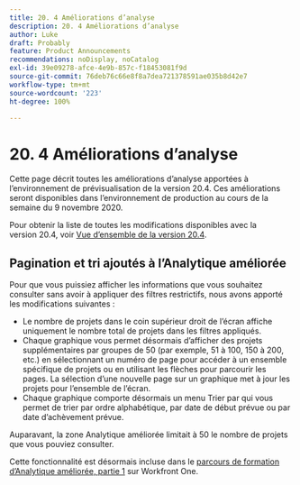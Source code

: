 ```yaml
---
title: 20. 4 Améliorations d’analyse
description: 20. 4 Améliorations d’analyse
author: Luke
draft: Probably
feature: Product Announcements
recommendations: noDisplay, noCatalog
exl-id: 39e09278-afce-4e9b-857c-f18453081f9d
source-git-commit: 76deb76c66e8f8a7dea721378591ae035b8d42e7
workflow-type: tm+mt
source-wordcount: '223'
ht-degree: 100%

---
```


# 20. 4 Améliorations d’analyse

Cette page décrit toutes les améliorations d’analyse apportées à l’environnement de prévisualisation de la version 20.4. Ces améliorations seront disponibles dans l’environnement de production au cours de la semaine du 9 novembre 2020.

Pour obtenir la liste de toutes les modifications disponibles avec la version 20.4, voir [Vue d’ensemble de la version 20.4](../../../product-announcements/product-releases/20.4-release-activity/20-4-release-overview.md).

## Pagination et tri ajoutés à l’Analytique améliorée

Pour que vous puissiez afficher les informations que vous souhaitez consulter sans avoir à appliquer des filtres restrictifs, nous avons apporté les modifications suivantes :

* Le nombre de projets dans le coin supérieur droit de l’écran affiche uniquement le nombre total de projets dans les filtres appliqués.
* Chaque graphique vous permet désormais d’afficher des projets supplémentaires par groupes de 50 (par exemple, 51 à 100, 150 à 200, etc.) en sélectionnant un numéro de page pour accéder à un ensemble spécifique de projets ou en utilisant les flèches pour parcourir les pages. La sélection d’une nouvelle page sur un graphique met à jour les projets pour l’ensemble de l’écran.
* Chaque graphique comporte désormais un menu Trier par qui vous permet de trier par ordre alphabétique, par date de début prévue ou par date d’achèvement prévue.

Auparavant, la zone Analytique améliorée limitait à 50 le nombre de projets que vous pouviez consulter.

Cette fonctionnalité est désormais incluse dans le [parcours de formation d’Analytique améliorée, partie 1](https://one.workfront.com/s/learningpath2/enhanced-analytics-part-1-overview-20Y0z000000bmgOEAQ) sur Workfront One.
